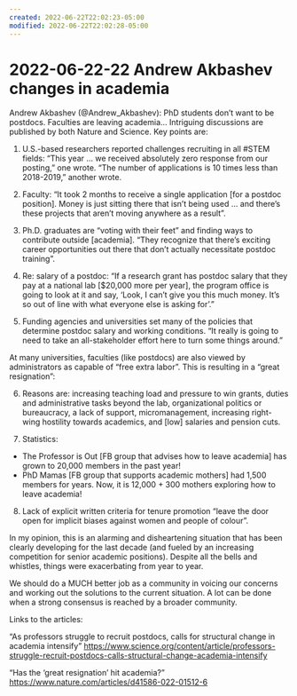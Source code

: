 ```yaml
---
created: 2022-06-22T22:02:23-05:00
modified: 2022-06-22T22:02:28-05:00
---
```


# 2022-06-22-22 Andrew Akbashev changes in academia

Andrew Akbashev (@Andrew_Akbashev): PhD students don’t want to be postdocs. Faculties are leaving academia...    Intriguing discussions are published by both Nature and Science.
Key points are:

1. U.S.-based researchers reported challenges recruiting in all #STEM fields: “This year … we received absolutely zero response from our posting,” one wrote. “The number of applications is 10 times less than 2018-2019,” another wrote.

2. Faculty: “It took 2 months to receive a single application [for a postdoc position]. Money is just sitting there that isn’t being used … and there’s these projects that aren’t moving anywhere as a result”.

3.  Ph.D. graduates are “voting with their feet” and finding ways to contribute outside [academia]. “They recognize that there’s exciting career opportunities out there that don’t actually necessitate postdoc training”.

4. Re: salary of a postdoc:  “If a research grant has postdoc salary that they pay at a national lab [$20,000 more per year], the program office is going to look at it and say, ‘Look, I can’t give you this much money. It’s so out of line with what everyone else is asking for’.”

5. Funding agencies and universities set many of the policies that determine postdoc salary and working conditions. “It really is going to need to take an all-stakeholder effort here to turn some things around.”

At many universities, faculties (like postdocs) are also viewed by administrators as capable of “free extra labor”. This is resulting in a “great resignation”:

6. Reasons are: increasing teaching load and pressure to win grants, duties and administrative tasks beyond the lab, organizational politics or bureaucracy, a lack of support, micromanagement, increasing right-wing hostility towards academics, and [low] salaries and pension cuts.

7. Statistics:  
- The Professor is Out [FB group that advises how to leave academia] has grown to 20,000 members in the past year!  
- PhD Mamas [FB group that supports academic mothers] had 1,500 members for years. Now, it is 12,000 + 300 mothers exploring how to leave academia!  

8. Lack of explicit written criteria for tenure promotion “leave the door open for implicit biases against women and people of colour”.

In my opinion, this is an alarming and disheartening situation that has been clearly developing for the last decade (and fueled by an increasing competition for senior academic positions). Despite all the bells and whistles, things were exacerbating from year to year.

We should do a MUCH better job as a community in voicing our concerns and working out the solutions to the current situation. A lot can be done when a strong consensus is reached by a broader community.

Links to the articles:

“As professors struggle to recruit postdocs, calls for structural change in academia intensify”
<https://www.science.org/content/article/professors-struggle-recruit-postdocs-calls-structural-change-academia-intensify>

“Has the ‘great resignation’ hit academia?”
<https://www.nature.com/articles/d41586-022-01512-6>
